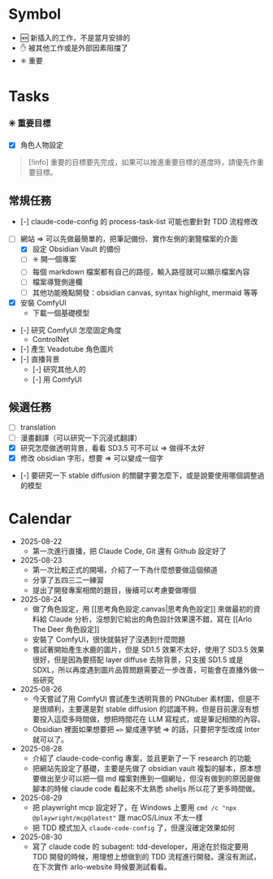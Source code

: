 # Symbol
- 🆕 新插入的工作，不是當月安排的
- ✋ 被其他工作或是外部因素阻擋了
- ✳️ 重要
# Tasks
### ✳️ 重要目標
- [x] 角色人物設定

> [!info]
> 重要的目標要先完成，如果可以推進重要目標的進度時，請優先作重要目標。


## 常規任務
- [-] claude-code-config 的 process-task-list 可能也要針對 TDD 流程修改
- [ ] 網站 => 可以先做最簡單的，把筆記備份、實作左側的瀏覽檔案的介面
	- [x] 設定 Obsidian Vault 的備份
	- [ ] ✳️ 開一個專案
	- [ ] 每個 markdown 檔案都有自己的路徑，輸入路徑就可以顯示檔案內容
	- [ ] 檔案導覽側邊欄
	- [ ] 其他功能晚點開發：obsidian canvas, syntax highlight, mermaid 等等
- [x] 安裝 ComfyUI
	- 下載一個基礎模型
- [-] 研究 ComfyUI 怎麼固定角度
	- ControlNet
- [-] 產生 Veadotube 角色圖片
- [-] 直播背景
	- [-] 研究其他人的
	- [-] 用 ComfyUI

## 候選任務
- [ ] translation
- [ ] 漫畫翻譯（可以研究一下沉浸式翻譯）
- [x] 研究怎麼做透明背景，看看 SD3.5 可不可以 => 做得不太好
- [x] 修改 obsidian 字形，想要 => 可以變成一個字
- [-] 要研究一下 stable diffusion 的關鍵字要怎麼下，或是說要使用哪個調整過的模型

# Calendar
- 2025-08-22
	- 第一次進行直播，把 Claude Code, Git 還有 Github 設定好了
- 2025-08-23
	- 第一次比較正式的開場，介紹了一下為什麼想要做這個頻道
	- 分享了五四三二一練習
	- 提出了開發專案相關的題目，後續可以考慮要做哪個
- 2025-08-24
	- 做了角色設定，用 [[思考角色設定.canvas|思考角色設定]] 來做最初的資料給 Claude 分析，沒想到它給出的角色設計效果還不錯，寫在 [[Arlo The Deer 角色設定]]
	- 安裝了 ComfyUI，很快就裝好了沒遇到什麼問題
	- 嘗試著開始產生水鹿的圖片，但是 SD1.5 效果不太好，使用了 SD3.5 效果很好，但是因為要搭配 layer diffuse 去除背景，只支援 SD1.5 或是 SDXL，所以再度遇到圖片品質問題需要近一步改善，可能會在直播外做一些研究
- 2025-08-26
	- 今天嘗試了用 ComfyUI 嘗試產生透明背景的 PNGtuber 素材圖，但是不是很順利，主要還是對 stable diffusion 的認識不夠，但是目前還沒有想要投入這麼多時間做，想把時間花在 LLM 寫程式，或是筆記相關的內容。
	- Obsidian 裡面如果想要把 `=>` 變成連字號 => 的話，只要把字型改成 Inter 就可以了。
- 2025-08-28
	- 介紹了 claude-code-config 專案，並且更新了一下 research 的功能
	- 把網站先設定了基礎，主要是先做了 obsidian vault 複製的腳本，原本想要做出至少可以把一個 md 檔案對應到一個網址，但沒有做到的原因是做腳本的時候 claude code 看起來不太熟悉 shelljs 所以花了更多時間做。
- 2025-08-29
	- 把 playwright mcp 設定好了，在 Windows 上要用 `cmd /c "npx @playwright/mcp@latest"` 跟 macOS/Linux 不太一樣
	- 把 TDD 模式加入 `claude-code-config` 了，但還沒確定效果如何
- 2025-08-30
	- 寫了 claude code 的 subagent: tdd-developer，用途在於指定要用 TDD 開發的時候，用理想上想做到的 TDD 流程進行開發。還沒有測試，在下次實作 arlo-website 時候要測試看看。
